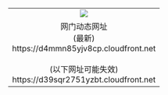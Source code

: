 ﻿<table>
  <tr></tr>
  <tr><td colspan=2 align=center><img src="https://d4mmn85yjv8cp.cloudfront.net/Up/oGate.jpg" /></td></tr>
  <tr><td colspan=2 align=center>网门动态网址<br/>(最新)
<br>https://d4mmn85yjv8cp.cloudfront.net
<br/><br/>(以下网址可能失效)
<br>https://d39sqr2751yzbt.cloudfront.net
    </td>
  </tr>
</table>
